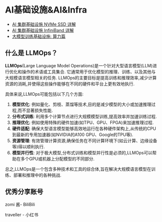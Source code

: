 # AI基础设施&AI&Infra
*   [AI 集群基础设施 NVMe SSD 详解](https://zhuanlan.zhihu.com/p/672098336)
*   [AI 集群基础设施 InfiniBand 详解](https://zhuanlan.zhihu.com/p/673903240)
*   [大模型训练基础设施: 算力篇](https://github.com/liguodongiot/llm-action/blob/main)

什么是 LLMOps？
-----------

**LLMOps**(Large Language Model Operations)是一个针对大型语言模型(LLM)进行优化和操作的术语或工具集合. 它通常用于优化模型的推理、训练、以及其他与大规模语言模型相关的任务. LLMOps的主要目标是提高训练和推理效率,减少计算资源的消耗,并使得这些操作能够在不同的硬件和平台上更有效地执行.

具体来说,LLMOps可能包括以下几个方面:

1.  **模型优化**: 例如量化、剪枝、蒸馏等技术,目的是减少模型的大小或加速推理过程,而不显著损失性能.
2.  **分布式训练**: 利用多个计算节点进行大规模模型训练,提高效率并加速训练过程.
3.  **推理优化**: 例如使用特殊的硬件加速(如TPU、GPU、FPGA)来加速推理过程.
4.  **硬件适配**: 确保大型语言模型能够高效地运行在各种硬件架构上,从传统的CPU到最新的专用加速器(如NVIDIA的A100 GPU、Google的TPU等).
5.  **资源管理**: 有效管理计算资源,确保任务在不同计算环境下(如云计算、边缘设备等)得以顺利执行.
6.  **模型并行性**: 对于极大模型,分布式训练和模型并行性是必须的,LLMOps可以帮助在多个GPU或机器上分配模型的不同部分.

总之,LLMOps是一个包含多种技术和工具的综合体,旨在解决大规模语言模型在训练、部署和推理中的各种挑战.

优秀分享账号
------

zomi 酱- BiliBili

traveller - 小红书